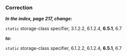 ### Correction

***In the index, page 217, change:***

`static` storage-class specifier, 3.1.2.2, 6.1.2.4, **6.5.1**, 6.7

***to:***

`static` storage-class specifier, 6.1.2.2, 6.1.2.4, **6.5.1**, 6.7
